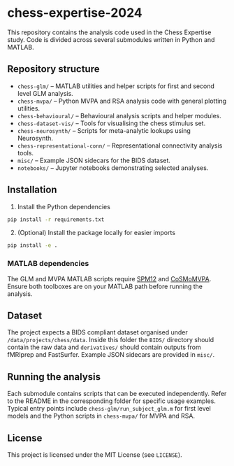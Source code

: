# chess-expertise-2024

This repository contains the analysis code used in the Chess Expertise study. Code is divided across several submodules written in Python and MATLAB.

## Repository structure

- `chess-glm/` – MATLAB utilities and helper scripts for first and second level GLM analysis.
- `chess-mvpa/` – Python MVPA and RSA analysis code with general plotting utilities.
- `chess-behavioural/` – Behavioural analysis scripts and helper modules.
- `chess-dataset-vis/` – Tools for visualising the chess stimulus set.
- `chess-neurosynth/` – Scripts for meta-analytic lookups using Neurosynth.
- `chess-representational-conn/` – Representational connectivity analysis tools.
- `misc/` – Example JSON sidecars for the BIDS dataset.
- `notebooks/` – Jupyter notebooks demonstrating selected analyses.

## Installation

1. Install the Python dependencies

```bash
pip install -r requirements.txt
```

2. (Optional) Install the package locally for easier imports

```bash
pip install -e .
```

### MATLAB dependencies

The GLM and MVPA MATLAB scripts require [SPM12](https://www.fil.ion.ucl.ac.uk/spm/software/spm12/) and [CoSMoMVPA](https://www.cosmomvpa.org/). Ensure both toolboxes are on your MATLAB path before running the analysis.

## Dataset

The project expects a BIDS compliant dataset organised under `/data/projects/chess/data`. Inside this folder the `BIDS/` directory should contain the raw data and `derivatives/` should contain outputs from fMRIprep and FastSurfer. Example JSON sidecars are provided in `misc/`.

## Running the analysis

Each submodule contains scripts that can be executed independently. Refer to the README in the corresponding folder for specific usage examples. Typical entry points include `chess-glm/run_subject_glm.m` for first level models and the Python scripts in `chess-mvpa/` for MVPA and RSA.

## License

This project is licensed under the MIT License (see `LICENSE`).
